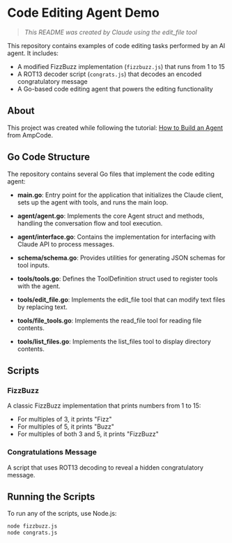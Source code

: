 # Code Editing Agent Demo

> *This README was created by Claude using the edit_file tool*

This repository contains examples of code editing tasks performed by an AI agent. It includes:

- A modified FizzBuzz implementation (`fizzbuzz.js`) that runs from 1 to 15
- A ROT13 decoder script (`congrats.js`) that decodes an encoded congratulatory message
- A Go-based code editing agent that powers the editing functionality

## About

This project was created while following the tutorial: [How to Build an Agent](https://ampcode.com/how-to-build-an-agent?utm_source=tldrwebdev) from AmpCode.

## Go Code Structure

The repository contains several Go files that implement the code editing agent:

- **main.go**: Entry point for the application that initializes the Claude client, sets up the agent with tools, and runs the main loop.

- **agent/agent.go**: Implements the core Agent struct and methods, handling the conversation flow and tool execution.

- **agent/interface.go**: Contains the implementation for interfacing with Claude API to process messages.

- **schema/schema.go**: Provides utilities for generating JSON schemas for tool inputs.

- **tools/tools.go**: Defines the ToolDefinition struct used to register tools with the agent.

- **tools/edit_file.go**: Implements the edit_file tool that can modify text files by replacing text.

- **tools/file_tools.go**: Implements the read_file tool for reading file contents.

- **tools/list_files.go**: Implements the list_files tool to display directory contents.

## Scripts

### FizzBuzz

A classic FizzBuzz implementation that prints numbers from 1 to 15:
- For multiples of 3, it prints "Fizz"
- For multiples of 5, it prints "Buzz"
- For multiples of both 3 and 5, it prints "FizzBuzz"

### Congratulations Message

A script that uses ROT13 decoding to reveal a hidden congratulatory message.

## Running the Scripts

To run any of the scripts, use Node.js:

```bash
node fizzbuzz.js
node congrats.js
```
